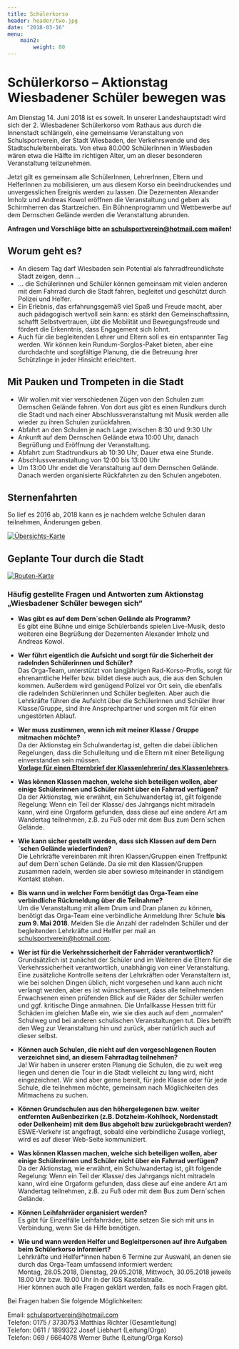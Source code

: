```yaml
---
title: Schülerkorso
header: header/two.jpg
date: "2018-03-16"
menu: 
    main2:
        weight: 80
---
```


# Schülerkorso – Aktionstag Wiesbadener Schüler bewegen was
Am Dienstag 14. Juni 2018 ist es soweit. In unserer Landeshauptstadt wird sich der 2. Wiesbadener Schülerkorso vom Rathaus aus durch die Innenstadt schlängeln, eine gemeinsame Veranstaltung von Schulsportverein, der Stadt Wiesbaden, der Verkehrswende und des Stadtschulelternbeirats. Von etwa 80.000 SchülerInnen in Wiesbaden wären etwa die Hälfte im richtigen Alter, um an dieser besonderen Veranstaltung teilzunehmen. 

Jetzt gilt es gemeinsam alle SchülerInnen, LehrerInnen, Eltern und HelferInnen zu mobilisieren, um aus diesem Korso ein beeindruckendes und unvergesslichen Ereignis werden zu lassen. Die Dezernenten Alexander Imholz und Andreas Kowol eröffnen die Veranstaltung und geben als Schirmherren das Startzeichen. Ein Bühnenprogramm und Wettbewerbe auf dem Dernschen Gelände werden die Veranstaltung abrunden.

**Anfragen und Vorschläge bitte an [schulsportverein@hotmail.com](mailto:schulsportverein@hotmail.com) mailen!**

## Worum geht es?

* An diesem Tag darf Wiesbaden sein Potential als fahrradfreundlichste Stadt zeigen, denn …
* … die Schülerinnen und Schüler können gemeinsam mit vielen anderen mit dem Fahrrad durch die Stadt fahren, begleitet und geschützt durch Polizei und Helfer.
* Ein Erlebnis, das erfahrungsgemäß viel Spaß und Freude macht, aber auch pädagogisch wertvoll sein kann: es stärkt den Gemeinschaftssinn, schafft Selbstvertrauen, übt die Mobilität und Bewegungsfreude und fördert die Erkenntnis, dass Engagement sich lohnt.
* Auch für die begleitenden Lehrer und Eltern soll es ein entspannter Tag werden. Wir können kein Rundum-Sorglos-Paket bieten, aber eine durchdachte und sorgfältige Planung, die die Betreuung ihrer Schützlinge in jeder Hinsicht erleichtert.

## Mit Pauken und Trompeten in die Stadt

* Wir wollen mit vier verschiedenen Zügen von den Schulen zum Dernschen Gelände fahren. Von dort aus gibt es einen Rundkurs durch die Stadt und nach einer Abschlussveranstaltung mit Musik werden alle wieder zu ihren Schulen zurückfahren.
* Abfahrt an den Schulen je nach Lage zwischen 8:30 und 9:30 Uhr
* Ankunft auf dem Dernschen Gelände etwa 10:00 Uhr, danach Begrüßung und Eröffnung der Veranstaltung.
* Abfahrt zum Stadtrundkurs ab 10:30 Uhr, Dauer etwa eine Stunde.
* Abschlussveranstaltung von 12:00 bis 13:00 Uhr
* Um 13:00 Uhr endet die Veranstaltung auf dem Dernschen Gelände. Danach werden organisierte Rückfahrten zu den Schulen angeboten.

## Sternenfahrten

So lief es 2016 ab, 2018 kann es je nachdem welche Schulen daran teilnehmen, Änderungen geben.

[![Übersichts-Karte](korso/stadtkorsoc3bcberblick2.png)](korso/stadtkorsoc3bcberblick2.png)

## Geplante Tour durch die Stadt

[![Routen-Karte](korso/strecke_small.jpg)](korso/strecke.jpg)

### Häufig gestellte Fragen und Antworten zum Aktionstag „Wiesbadener Schüler bewegen sich“

* **Was gibt es auf dem Dern´schen Gelände als Programm?**  
  Es gibt eine Bühne und einige Schülerbands spielen Live-Musik, desto weiteren eine Begrüßung der Dezernenten Alexander Imholz und Andreas Kowol.

* **Wer führt eigentlich die Aufsicht und sorgt für die Sicherheit der radelnden Schülerinnen und Schüler?**  
  Das Orga-Team, unterstützt von langjährigen Rad-Korso-Profis, sorgt für ehrenamtliche Helfer bzw. bildet diese auch aus, die aus den Schulen kommen. Außerdem wird genügend Polizei vor Ort sein, die ebenfalls die radelnden Schülerinnen und Schüler begleiten. Aber auch die Lehrkräfte führen die Aufsicht über die Schülerinnen und Schüler ihrer Klasse/Gruppe, sind ihre Ansprechpartner und sorgen mit für einen ungestörten Ablauf.

* **Wer muss zustimmen, wenn ich mit meiner Klasse / Gruppe mitmachen möchte?**  
  Da der Aktionstag ein Schulwandertag ist, gelten die dabei üblichen Regelungen, dass die Schulleitung und die Eltern mit einer Beteiligung einverstanden sein müssen.  
  **[Vorlage für einen Elternbrief der Klassenlehrerin/ des Klassenlehrers](korso/Schuelerkorso-2018-Elternbrief.doc)**.

* **Was können Klassen machen, welche sich beteiligen wollen, aber einige Schülerinnen und Schüler nicht über ein Fahrrad verfügen?**  
  Da der Aktionstag, wie erwähnt, ein Schulwandertag ist, gilt folgende Regelung: Wenn ein Teil der Klasse/ des Jahrgangs nicht mitradeln kann, wird eine Orgaform gefunden, dass diese auf eine andere Art am Wandertag teilnehmen, z.B. zu Fuß oder mit dem Bus zum Dern´schen Gelände.

* **Wie kann sicher gestellt werden, dass sich Klassen auf dem Dern´schen Gelände wiederfinden?**  
  Die Lehrkräfte vereinbaren mit ihren Klassen/Gruppen einen Treffpunkt auf dem Dern´schen Gelände. Da sie mit den Klassen/Gruppen zusammen radeln, werden sie aber sowieso miteinander in ständigem Kontakt stehen.

* **Bis wann und in welcher Form benötigt das Orga-Team eine verbindliche Rückmeldung über die Teilnahme?**  
  Um die Veranstaltung mit allem Drum und Dran planen zu können, benötigt das Orga-Team eine verbindliche Anmeldung Ihrer Schule **bis zum 9. Mai 2018**. Melden Sie die Anzahl der radelnden Schüler und der begleitenden Lehrkräfte und Helfer per mail an [schulsportverein@hotmail.com](mailto:schulsportverein@hotmail.com).

* **Wer ist für die Verkehrssicherheit der Fahrräder verantwortlich?**  
 Grundsätzlich ist zunächst der Schüler und im Weiteren die Eltern für die Verkehrssicherheit verantwortlich, unabhängig von einer Veranstaltung. Eine zusätzliche Kontrolle seitens der Lehrkräften oder Veranstaltern ist, wie bei solchen Dingen üblich, nicht vorgesehen und kann auch nicht verlangt werden, aber es ist wünschenswert, dass alle teilnehmenden Erwachsenen einen prüfenden Blick auf die Räder der Schüler werfen und ggf. kritische Dinge anmahnen. Die Unfallkasse Hessen tritt für Schäden im gleichen Maße ein, wie sie dies auch auf dem „normalen“ Schulweg und bei anderen schulischen Veranstaltungen tut. Dies betrifft den Weg zur Veranstaltung hin und zurück, aber natürlich auch auf dieser selbst.

* **Können auch Schulen, die nicht auf den vorgeschlagenen Routen verzeichnet sind, an diesem Fahrradtag teilnehmen?**  
  Ja! Wir haben in unserer ersten Planung die Schulen, die zu weit weg liegen und denen die Tour in die Stadt vielleicht zu lang wird, nicht eingezeichnet. Wir sind aber gerne bereit, für jede Klasse oder für jede Schule, die teilnehmen möchte, gemeinsam nach Möglichkeiten des Mitmachens zu suchen.

* **Können Grundschulen aus den höhergelegenen bzw. weiter entfernten Außenbezirken (z.B. Dotzheim-Kohlheck, Nordenstadt oder Delkenheim) mit dem Bus abgeholt bzw zurückgebracht werden?**  
  ESWE-Verkehr ist angefragt, sobald eine verbindliche Zusage vorliegt, wird es auf dieser Web-Seite kommuniziert.

* **Was können Klassen machen, welche sich beteiligen wollen, aber einige Schülerinnen und Schüler nicht über ein Fahrrad verfügen?**  
  Da der Aktionstag, wie erwähnt, ein Schulwandertag ist, gilt folgende Regelung: Wenn ein Teil der Klasse/ des Jahrgangs nicht mitradeln kann, wird eine Orgaform gefunden, dass diese auf eine andere Art am Wandertag teilnehmen, z.B. zu Fuß oder mit dem Bus zum Dern´schen Gelände.  
  
* **Können Leihfahrräder organisiert werden?**  
  Es gibt für Einzelfälle Leihfahrräder, bitte setzen Sie sich mit uns in Verbindung, wenn Sie da Hilfe benötigen.

* **Wie und wann werden Helfer und Begleitpersonen auf ihre Aufgaben beim Schülerkorso informiert?**  
  Lehrkräfte und Helfer\*innen haben 6 Termine zur Auswahl, an denen sie durch das Orga-Team umfassend informiert werden:  
  Montag, 28.05.2018, Dienstag, 29.05.2018, Mittwoch, 30.05.2018 jeweils 18.00 Uhr bzw. 19.00 Uhr in der IGS Kastellstraße.  
  Hier können auch alle Fragen geklärt werden, falls es noch Fragen gibt.


Bei Fragen haben Sie folgende Möglichkeiten:

Email: [schulsportverein@hotmail.com](mailto:schulsportverein@hotmail.com)  
Telefon: 0175 / 3730753 Matthias Richter (Gesamtleitung)  
Telefon: 0611 / 1899322 Josef Liebhart (Leitung/Orga)  
Telefon: 069 / 6664078 Werner Buthe (Leitung/Orga Korso)  
